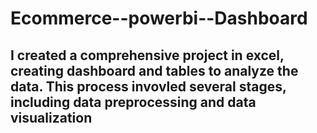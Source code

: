 # Ecommerce--powerbi--Dashboard
## I created a comprehensive project in excel, creating dashboard and tables to analyze the data. This process invovled several stages, including data preprocessing and data visualization
